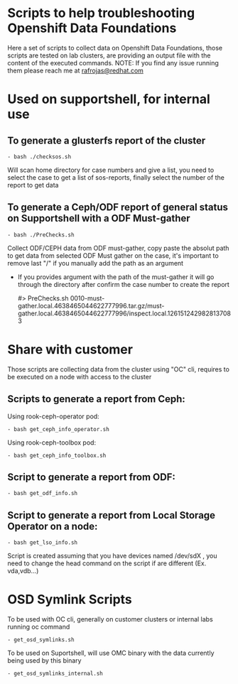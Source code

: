 # Scripts to help troubleshooting Openshift Data Foundations

Here a set of scripts to collect data on Openshift Data Foundations, those scripts are tested on lab clusters, are providing an output file with the content of the executed commands.
NOTE: If you find any issue running them please reach me at rafrojas@redhat.com

# Used on supportshell, for internal use

## To generate a glusterfs report of the cluster

    - bash ./checksos.sh

Will scan home directory for case numbers and give a list, you need to select the case to get a list of sos-reports, finally select the number of the report to get data

## To generate a Ceph/ODF report of general status on Supportshell with a ODF Must-gather

    - bash ./PreChecks.sh

Collect ODF/CEPH data from ODF must-gather, copy paste the absolut path to get data from selected ODF Must gather on the case, it's important to remove last "/" if you manually add the path as an argument

* If you provides argument with the path of the must-gather it will go through the directory after confirm the case number to create the report

  #> PreChecks.sh 0010-must-gather.local.4638465044622777996.tar.gz/must-gather.local.4638465044622777996/inspect.local.1261512429828137083

# Share with customer 

Those scripts are collecting data from the cluster using "OC" cli, requires to be executed on a node with access to the cluster

## Scripts to generate a report from Ceph:

  Using rook-ceph-operator pod:

    - bash get_ceph_info_operator.sh

  Using rook-ceph-toolbox pod:

    - bash get_ceph_info_toolbox.sh

## Script to generate a report from ODF:

    - bash get_odf_info.sh

## Script to generate a report from Local Storage Operator on a node:

    - bash get_lso_info.sh

Script is created assuming that you have devices named /dev/sdX , you need to change the head command on the script if are different (Ex. vda,vdb...)

# OSD Symlink Scripts

  To be used with OC cli, generally on customer clusters or internal labs running oc command

    - get_osd_symlinks.sh

  To be used on Suportshell, will use OMC binary with the data currently being used by this binary

    - get_osd_symlinks_internal.sh
